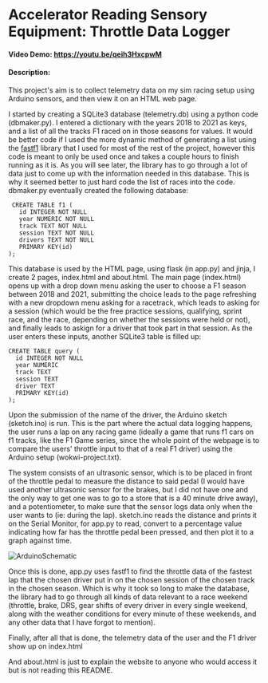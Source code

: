# Accelerator Reading Sensory Equipment: Throttle Data Logger
#### Video Demo:  <https://youtu.be/qeih3HxcpwM>
#### Description:
This project's aim is to collect telemetry data on my sim racing setup using Arduino sensors, and then view it on an HTML web page.
  
I started by creating a SQLite3 database (telemetry.db) using a python code (dbmaker.py). I entered a dictionary with the years 2018 to 2021 as keys, and a list of all the tracks F1 raced on in those seasons for values. It would be better code if I used the more dynamic method of generating a list using the [fastf1](https://theoehrly.github.io/Fast-F1/index.html) library that I used for most of the rest of the project, however this code is meant to only be used once and takes a couple hours to finish running as it is. As you will see later, the library has to go through a lot of data just to come up with the information needed in this database. This is why it seemed better to just hard code the list of races into the code.
dbmaker.py eventually created the following database:
 ```
  CREATE TABLE f1 (
    id INTEGER NOT NULL 
    year NUMERIC NOT NULL 
    track TEXT NOT NULL 
    session TEXT NOT NULL 
    drivers TEXT NOT NULL 
    PRIMARY KEY(id)
);
  ```
This database is used by the HTML page, using flask (in app.py) and jinja, I create 2 pages, index.html and about.html. The main page (index.html) opens up with a drop down menu asking the user to choose a F1 season between 2018 and 2021, submitting the choice leads to the page refreshing with a new dropdown menu asking for a racetrack, which leads to asking for a session (which would be the free practice sessions, qualifying, sprint race, and the race, depending on whether the sessions were held or not), and finally leads to askign for a driver that took part in that session. As the user enters these inputs, another SQLite3 table is filled up:
  ```
  CREATE TABLE query (
    id INTEGER NOT NULL 
    year NUMERIC 
    track TEXT 
    session TEXT 
    driver TEXT 
    PRIMARY KEY(id)
);
  ```
Upon the submission of the name of the driver, the Arduino sketch (sketch.ino) is run. This is the part where the actual data logging happens, the user runs a lap on any racing game (ideally a game that runs f1 cars on f1 tracks, like the F1 Game series, since the whole point of the webpage is to compare the users' throttle input to that of a real F1 driver) using the Arduino setup (wokwi-project.txt). 
  
The system consists of an ultrasonic sensor, which is to be placed in front of the throttle pedal to measure the distance to said pedal (I would have used another ultrasonic sensor for the brakes, but I did not have one and the only way to get one was to go to a store that is a 40 minute drive away), and a potentiometer, to make sure that the sensor logs data only when the user wants to (ie: during the lap). sketch.ino reads the distance and prints it on the Serial Monitor, for app.py to read, convert to a percentage value indicating how far has the throttle pedal been pressed, and then plot it to a graph against time.
  
 ![ArduinoSchematic](https://user-images.githubusercontent.com/77352263/154856101-34c40ab9-28a6-4972-bb79-a69229c3b627.png)
  
Once this is done, app.py uses fastf1 to find the throttle data of the fastest lap that the chosen driver put in on the chosen session of the chosen track in the chosen season. Which is why it took so long to make the database, the library had to go through all kinds of data relevant to a race weekend (throttle, brake, DRS, gear shifts of every driver in every single weekend, along with the weather conditions for every minute of these weekends, and any other data that I have forgot to mention).
  
Finally, after all that is done, the telemetry data of the user and the F1 driver show up on index.html
  
And about.html is just to explain the website to anyone who would access it but is not reading this README.
